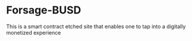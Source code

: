 # Forsage-BUSD
This is a smart contract etched site that enables one to tap into a digitally monetized experience 
